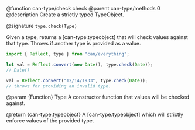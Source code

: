 @function can-type/check check
@parent can-type/methods 0
@description Create a strictly typed TypeObject.

@signature `type.check(Type)`

Given a type, returns a [can-type.typeobject] that will check values against that type. Throws if another type is provided as a value.

```js
import { Reflect, type } from "can/everything";

let val = Reflect.convert(new Date(), type.check(Date));
// Date()

val = Reflect.convert("12/14/1933", type.check(Date));
// throws for providing an invalid type.
```

@param {Function} Type A constructor function that values will be checked against.

@return {can-type.typeobject} A [can-type.typeobject] which will strictly enforce values of the provided type.
